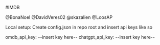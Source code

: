 #IMDB

@BonaNoel
@DavidVeres02
@skazalien
@LoosAP

Local setup:
Create config.json in repo root and insert api keys like so

omdb_api_key: --insert key here--
chatgpt_api_key: --insert key here--
